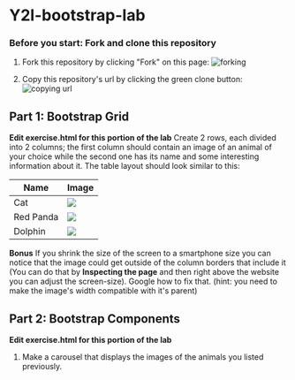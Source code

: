 
# Y2l-bootstrap-lab

### Before you start: Fork and clone this repository

1. Fork this repository by clicking "Fork" on this page:
![forking](https://image.ibb.co/jHRieT/forking.png)

2. Copy this repository's url by clicking the green clone button:
![copying url](https://image.ibb.co/n2wYeT/copying_clone.png)

## Part 1: Bootstrap Grid
__Edit exercise.html for this portion of the lab__
Create 2 rows, each divided into 2 columns; the first column should contain an image of an animal of your choice while the second one has its name and some interesting information about it. The table layout should look similar to this:

| Name       | Image  |
| ------------- | -----|
| Cat     | ![](https://i.ytimg.com/vi/YCaGYUIfdy4/maxresdefault.jpg ) |
| Red Panda     | ![](https://i.redd.it/0vbx9fw2hpd01.jpg  ) |
| Dolphin     | ![](https://i0.wp.com/funkidsjokes.com/wp-content/uploads/2016/08/dolphin-203875_960_720.jpg?resize=300%2C200&ssl=1  ) |

**Bonus**
If you shrink the size of the screen to a smartphone size you can notice that the image could get outside of the column borders that include it (You can do that by **Inspecting the page** and then right above the website you can adjust the screen-size). Google how to fix that. (hint: you need to make the image's width compatible with it's parent) 

## Part 2: Bootstrap Components
__Edit exercise.html for this portion of the lab__
1. Make a carousel that displays the images of the animals you listed previously.

